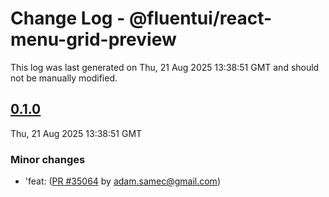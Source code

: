 # Change Log - @fluentui/react-menu-grid-preview

This log was last generated on Thu, 21 Aug 2025 13:38:51 GMT and should not be manually modified.

<!-- Start content -->

## [0.1.0](https://github.com/microsoft/fluentui/tree/@fluentui/react-menu-grid-preview_v0.1.0)

Thu, 21 Aug 2025 13:38:51 GMT

### Minor changes

- 'feat: ([PR #35064](https://github.com/microsoft/fluentui/pull/35064) by adam.samec@gmail.com)
